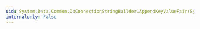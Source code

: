 ```yaml
---
uid: System.Data.Common.DbConnectionStringBuilder.AppendKeyValuePair(System.Text.StringBuilder,System.String,System.String,System.Boolean)
internalonly: False
---
```

